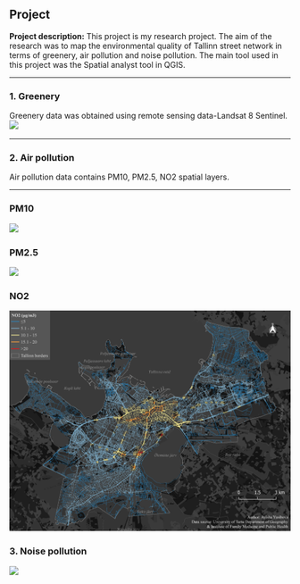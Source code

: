 ## Project

**Project description:** This project is my research project. The aim of the research was to map the environmental quality of Tallinn street network in terms of greenery, air pollution and noise pollution. The main tool used in this project was the Spatial analyst tool in QGIS. 

---

### 1. Greenery

Greenery data was obtained using remote sensing data-Landsat 8 Sentinel. 
<img src="images/ndvilast.png"/>

---

### 2. Air pollution
Air pollution data contains PM10, PM2.5, NO2 spatial layers.

---
### PM10
<img src="images/PM10final.png"/>

### PM2.5
<img src="images/pm2,5final.png"/>

### NO2
<img src="images/NO2final.png"/>


### 3. Noise pollution

<img src="images/noisefinal.png"/>

